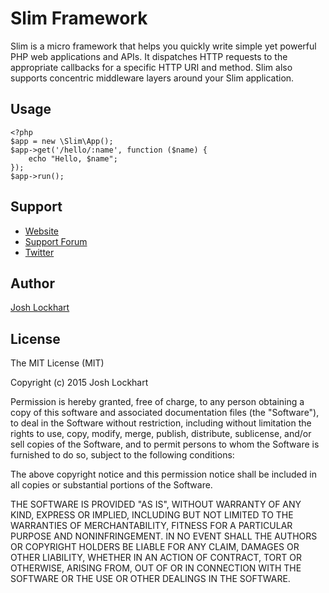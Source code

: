 # Slim Framework

Slim is a micro framework that helps you quickly write simple yet powerful PHP web applications and APIs. It dispatches HTTP requests to the appropriate callbacks for a specific HTTP URI and method. Slim also supports concentric middleware layers around your Slim application.

## Usage

    <?php
    $app = new \Slim\App();
    $app->get('/hello/:name', function ($name) {
        echo "Hello, $name";
    });
    $app->run();

## Support

* [Website](http://www.slimframework.com)
* [Support Forum](http://help.slimframework.com)
* [Twitter](https://twitter.com/slimphp)

## Author

[Josh Lockhart](https://joshlockhart.com)

## License

The MIT License (MIT)

Copyright (c) 2015 Josh Lockhart

Permission is hereby granted, free of charge, to any person obtaining a copy
of this software and associated documentation files (the "Software"), to deal
in the Software without restriction, including without limitation the rights
to use, copy, modify, merge, publish, distribute, sublicense, and/or sell
copies of the Software, and to permit persons to whom the Software is
furnished to do so, subject to the following conditions:

The above copyright notice and this permission notice shall be included in
all copies or substantial portions of the Software.

THE SOFTWARE IS PROVIDED "AS IS", WITHOUT WARRANTY OF ANY KIND, EXPRESS OR
IMPLIED, INCLUDING BUT NOT LIMITED TO THE WARRANTIES OF MERCHANTABILITY,
FITNESS FOR A PARTICULAR PURPOSE AND NONINFRINGEMENT. IN NO EVENT SHALL THE
AUTHORS OR COPYRIGHT HOLDERS BE LIABLE FOR ANY CLAIM, DAMAGES OR OTHER
LIABILITY, WHETHER IN AN ACTION OF CONTRACT, TORT OR OTHERWISE, ARISING FROM,
OUT OF OR IN CONNECTION WITH THE SOFTWARE OR THE USE OR OTHER DEALINGS IN
THE SOFTWARE.
